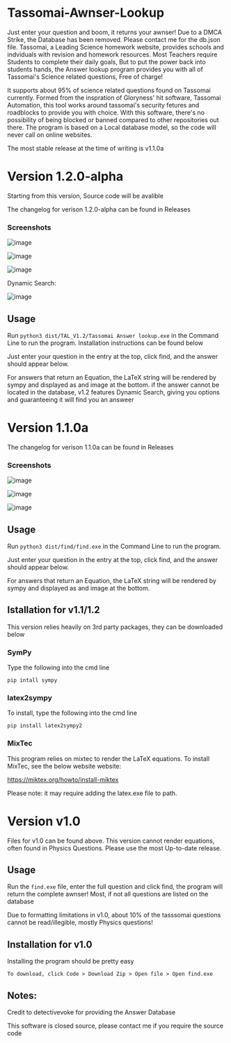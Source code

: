 # Tassomai-Awnser-Lookup
Just enter your question and boom, it returns your awnser!
 Due to a DMCA Strike, the Database has been removed. Please contact me for the db.json file.
Tassomai, a Leading Science homework website, provides schools and indviduals with revision and homework resources. Most Teachers require Students to complete their daily goals, But to put the power back into students hands, the Answer lookup program provides you with all of Tassomai's Science related questions, Free of charge!

It supports about 95% of science related questions found on Tassomai currently. Formed from the inspration of Gloryness' hit software, Tassomai Automation, this tool works around tassomai's security fetures and roadblocks to provide you with choice. With this software, there's no possibility of being blocked or banned compared to other repositories out there. The program is based on a Local database model, so the code will never call on online websites. 

The most stable release at the time of writing is v1.1.0a

# Version 1.2.0-alpha

Starting from this version, Source code will be avalible

The changelog for verison 1.2.0-alpha can be found in Releases
### Screenshots
![image](https://user-images.githubusercontent.com/75663305/190911377-46e397b6-8364-4a37-b59c-fed5d52c488c.png)

![image](https://user-images.githubusercontent.com/75663305/190911390-bd0107d7-7663-4d23-aba7-683f30f427ed.png)

![image](https://user-images.githubusercontent.com/75663305/190911368-87b00333-0a11-4b7c-bc95-619d615dfc7c.png)

Dynamic Search:

![image](https://user-images.githubusercontent.com/75663305/190911608-b2b0cfba-2fb5-421a-99fc-dfda9df26299.png)

## Usage
Run `python3 dist/TAL_V1.2/Tassomai Answer lookup.exe` in the Command Line to run the program. Installation instructions can be found below

Just enter your question in the entry at the top, click find, and the answer should appear below.

For answers that return an Equation, the LaTeX string will be rendered by sympy and displayed as and image at the bottom. if the answer cannot be located in the database, v1.2 features Dynamic Search, giving you options and guaranteeing it will find you an answeer

# Version 1.1.0a

The changelog for verison 1.1.0a can be found in Releases
### Screenshots
![image](https://user-images.githubusercontent.com/75663305/190911377-46e397b6-8364-4a37-b59c-fed5d52c488c.png)

![image](https://user-images.githubusercontent.com/75663305/190911390-bd0107d7-7663-4d23-aba7-683f30f427ed.png)

![image](https://user-images.githubusercontent.com/75663305/190911368-87b00333-0a11-4b7c-bc95-619d615dfc7c.png)

## Usage
Run `python3 dist/find/find.exe` in the Command Line to run the program.

Just enter your question in the entry at the top, click find, and the answer should appear below.

For answers that return an Equation, the LaTeX string will be rendered by sympy and displayed as and image at the bottom.
## Istallation for v1.1/1.2
This version relies heavily on 3rd party packages, they can be downloaded below

### SymPy
Type the following into the cmd line

`pip intall sympy`
### latex2sympy
To install, type the following into the cmd line

`pip install latex2sympy2`

### MixTec

This program relies on mixtec to render the LaTeX equations. To install MixTec, see the below website website:

https://miktex.org/howto/install-miktex

Please note: it may require adding the latex.exe file to path.

# Version v1.0

Files for v1.0 can be found above. This version cannot render equations, often found in Physics Questions. Please use the most Up-to-date release.
## Usage
Run the `find.exe` file, enter the full question and click find, the program will return the complete awnser!
Most, if not all questions are listed on the database

Due to formatting limitations in v1.0, about 10% of the tasssomai questions cannot be read/illegible, mostly Physics questions!
 
 ## Installation for v1.0
 
 Installing the program should be pretty easy
 
 `To download, click Code > Download Zip > Open file > Open find.exe`
 
  ## Notes:
Credit to detectivevoke for providing the Answer Database
 
This software is closed source, please contact me if you require the source code
 
